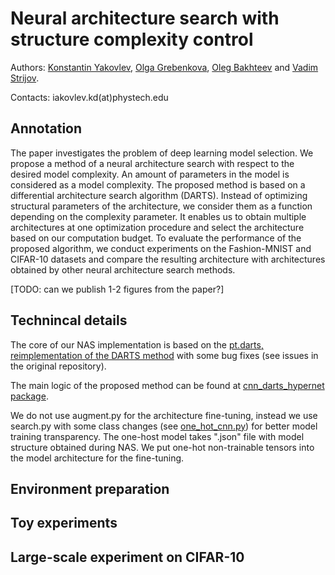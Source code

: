 # Neural architecture search with structure complexity control

Authors: [Konstantin Yakovlev](https://github.com/Konstantin-Iakovlev), [Olga Grebenkova](https://github.com/GrebenkovaO), [Oleg Bakhteev](https://github.com/bahleg) and [Vadim Strijov](https://github.com/Strijov).

Contacts: iakovlev.kd(at)phystech.edu

## Annotation
The paper investigates the problem of deep learning model selection. We propose a method of a neural architecture search with respect to the desired model  complexity. An amount of parameters in the model is considered as a model complexity. The proposed method is based on a differential architecture search algorithm (DARTS). Instead of optimizing structural parameters of the architecture, we consider them as a function depending on the complexity parameter. It enables us to obtain multiple architectures at one optimization procedure and select the architecture based on our computation budget.  To evaluate the performance of the proposed algorithm, we conduct experiments on the Fashion-MNIST and CIFAR-10 datasets and compare the resulting architecture with architectures obtained by other neural architecture search  methods.

[TODO: can we publish 1-2 figures from the paper?]

## Technincal details
The core of our NAS implementation is based on the [pt.darts, reimplementation of the DARTS method](https://github.com/khanrc/pt.darts) with some bug fixes (see issues in the original repository).

The main logic of the proposed method can be found at [cnn_darts_hypernet package](models/cnn_darts_hypernet).

We do not use augment.py for the architecture fine-tuning, instead we use search.py with some class changes (see [one_hot_cnn.py](models/cnn/one_hot_cnn.py)) for better model training transparency. The one-host model takes ".json" file with model structure obtained during NAS. We put one-hot non-trainable tensors into the model architecture for the fine-tuning.

## Environment preparation

## Toy experiments

## Large-scale experiment on CIFAR-10
